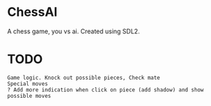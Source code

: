 # ChessAI

A chess game, you vs ai. Created using SDL2.

# TODO      
    Game logic. Knock out possible pieces, Check mate
    Special moves
    ? Add more indication when click on piece (add shadow) and show possible moves
